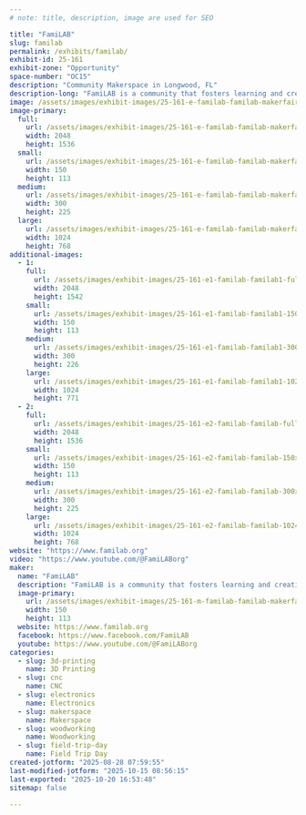 ```yaml
---
# note: title, description, image are used for SEO

title: "FamiLAB"
slug: familab
permalink: /exhibits/familab/
exhibit-id: 25-161
exhibit-zone: "Opportunity"
space-number: "OC15"
description: "Community Makerspace in Longwood, FL"
description-long: "FamiLAB is a community that fosters learning and creativity through hands-on projects, collaboration, and the sharing of skills & tools to improve ourselves and enrich the world around us."
image: /assets/images/exhibit-images/25-161-e-familab-familab-makerfaire-orlando-2024-3324-300x225.jpg
image-primary: 
  full:
    url: /assets/images/exhibit-images/25-161-e-familab-familab-makerfaire-orlando-2024-3324-full.jpg
    width: 2048
    height: 1536
  small:
    url: /assets/images/exhibit-images/25-161-e-familab-familab-makerfaire-orlando-2024-3324-150x113.jpg
    width: 150
    height: 113
  medium:
    url: /assets/images/exhibit-images/25-161-e-familab-familab-makerfaire-orlando-2024-3324-300x225.jpg
    width: 300
    height: 225
  large:
    url: /assets/images/exhibit-images/25-161-e-familab-familab-makerfaire-orlando-2024-3324-1024x768.jpg
    width: 1024
    height: 768
additional-images: 
  - 1:
    full:
      url: /assets/images/exhibit-images/25-161-e1-familab-familab1-full.jpg
      width: 2048
      height: 1542
    small:
      url: /assets/images/exhibit-images/25-161-e1-familab-familab1-150x113.jpg
      width: 150
      height: 113
    medium:
      url: /assets/images/exhibit-images/25-161-e1-familab-familab1-300x226.jpg
      width: 300
      height: 226
    large:
      url: /assets/images/exhibit-images/25-161-e1-familab-familab1-1024x771.jpg
      width: 1024
      height: 771
  - 2:
    full:
      url: /assets/images/exhibit-images/25-161-e2-familab-familab-full.jpg
      width: 2048
      height: 1536
    small:
      url: /assets/images/exhibit-images/25-161-e2-familab-familab-150x113.jpg
      width: 150
      height: 113
    medium:
      url: /assets/images/exhibit-images/25-161-e2-familab-familab-300x225.jpg
      width: 300
      height: 225
    large:
      url: /assets/images/exhibit-images/25-161-e2-familab-familab-1024x768.jpg
      width: 1024
      height: 768
website: "https://www.familab.org"
video: "https://www.youtube.com/@FamiLABorg"
maker: 
  name: "FamiLAB"
  description: "FamiLAB is a community that fosters learning and creativity through hands-on projects, collaboration, and the sharing of skills & tools to improve ourselves and enrich the world around us."
  image-primary:
    url: /assets/images/exhibit-images/25-161-m-familab-familab-makerfaire-orlando-2024-300x225.jpg
    width: 150
    height: 113
  website: https://www.familab.org
  facebook: https://www.facebook.com/FamiLAB
  youtube: https://www.youtube.com/@FamiLABorg
categories: 
  - slug: 3d-printing
    name: 3D Printing
  - slug: cnc
    name: CNC
  - slug: electronics
    name: Electronics
  - slug: makerspace
    name: Makerspace
  - slug: woodworking
    name: Woodworking
  - slug: field-trip-day
    name: Field Trip Day
created-jotform: "2025-08-28 07:59:55"
last-modified-jotform: "2025-10-15 08:56:15"
last-exported: "2025-10-20 16:53:48"
sitemap: false

---
```

